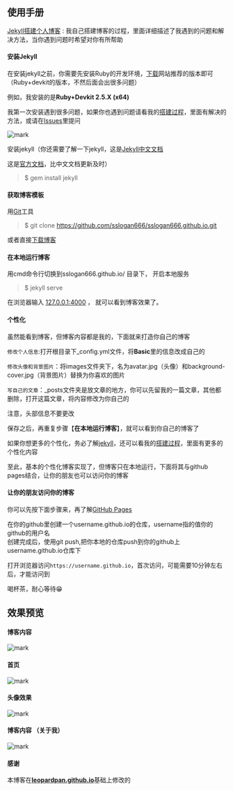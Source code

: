 ## 使用手册

[Jekyll搭建个人博客](http://blog.ojx666.xyz/)  :  我自己搭建博客的过程，里面详细描述了我遇到的问题和解决方法，当你遇到问题时希望对你有所帮助

#### 安装Jekyll

在安装jekyll之前，你需要先安装Ruby的开发环境，[下载](https://rubyinstaller.org/downloads/)网站推荐的版本即可（Ruby+devkit的版本，不然后面会出很多问题）

例如，我安装的是**Ruby+Devkit 2.5.X (x64)**

我第一次安装遇到很多问题，如果你也遇到问题请看我的[搭建过程](http://blog.ojx666.xyz/)，里面有解决的方法，或请在[Issues](https://github.com/sslogan666/sslogan666.github.io/issues)里提问

![mark](http://image.ojx666.xyz/blog/20190714/qngotMW8QEde.png?imageslim)

安装jekyll（你还需要了解一下jekyll，这是[Jekyll中文文档](http://jekyllcn.com/docs/home/) 

这是[官方文档](https://jekyllrb.com/docs/)，比中文文档更新及时）

> $ gem install jekyll

#### 获取博客模板

用[Git](https://git-scm.com/)工具

> $ git clone https://github.com/sslogan666/sslogan666.github.io.git

或者直接[下载博客](https://codeload.github.com/sslogan666/sslogan666.github.io/zip/master) 

#### 在本地运行博客

用cmd命令行切换到sslogan666.github.io/ 目录下， 开启本地服务 

> $ jekyll serve

在浏览器输入 [127.0.0.1:4000](127.0.0.1:4000) ， 就可以看到博客效果了。   

#### 个性化

虽然能看到博客，但博客内容都是我的，下面就来打造你自己的博客

`修改个人信息`:打开根目录下_config.yml文件，将**Basic**里的信息改成自己的

`修改头像和背景图片`：将images文件夹下，名为avatar.jpg（头像）和background-cover.jpg（背景图片）替换为你喜欢的图片

`写自己的文章`：_posts文件夹是放文章的地方，你可以先留我的一篇文章，其他都删除，打开这篇文章，将内容修改为你自己的

注意，头部信息不要更改

保存之后，再重复步骤【**在本地运行博客**】，就可以看到你自己的博客了

如果你想更多的个性化，务必了解[jekyll](http://jekyllcn.com/docs/home/)，还可以看我的[搭建过程](http://blog.ojx666.xyz/)，里面有更多的个性化内容

至此，基本的个性化博客实现了，但博客只在本地运行，下面将其与github pages结合，让你的朋友也可以访问你的博客   

#### 让你的朋友访问你的博客

你可以先按下面步骤来，再了解[GitHub Pages](https://pages.github.com/)

在你的github里创建一个username.github.io的仓库，username指的值你的github的用户名  
创建完成后，使用git push,把你本地的仓库push到你的github上username.github.io仓库下

打开浏览器访问`https://username.github.io`，首次访问，可能需要10分钟左右后，才能访问到

喝杯茶，耐心等待:grin:


## 效果预览

#### 博客内容

![mark](http://image.ojx666.xyz/blog/20190714/QIpTWiivFCak.png?imageslim)

#### 首页

![mark](http://image.ojx666.xyz/blog/20190714/jJw5nPhy1JMi.png?imageslim)

#### 头像效果

![mark](http://image.ojx666.xyz/blog/20190714/VRzLRgjdslz0.gif)

#### 博客内容 （关于我）

![mark](http://image.ojx666.xyz/blog/20190714/QIpTWiivFCak.png?imageslim)   

#### 感谢   

本博客在[**leopardpan.github.io**](https://github.com/leopardpan/leopardpan.github.io/)基础上修改的  